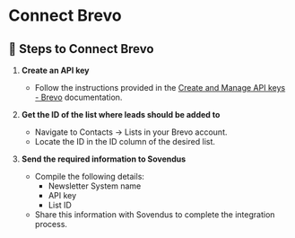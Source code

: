 # Connect Brevo

## 📝 Steps to Connect Brevo

1. **Create an API key**
   - Follow the instructions provided in the [Create and Manage API keys - Brevo](https://help.brevo.com/hc/en-us/articles/209467485-Create-and-manage-your-API-keys) documentation.

2. **Get the ID of the list where leads should be added to**
   - Navigate to Contacts → Lists in your Brevo account.
   - Locate the ID in the ID column of the desired list.

3. **Send the required information to Sovendus**
   - Compile the following details:
     - Newsletter System name
     - API key
     - List ID
   - Share this information with Sovendus to complete the integration process.
